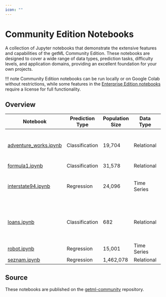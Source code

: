 ```yaml
---
icon: ""
---
```

# Community Edition Notebooks

A collection of Jupyter notebooks that demonstrate the extensive features and 
capabilities of the getML Community Edition. These notebooks are designed to cover a 
wide range of data types, prediction tasks, difficulty levels, and application domains, 
providing an excellent foundation for your own projects.

!!! note
    Community Edition notebooks can be run locally or on Google Colab without restrictions, 
    while some features in the [Enterprise Edition notebooks](../enterprise-notebooks/index.md) require a license for full 
    functionality.

## Overview

| Notebook                                                      | Prediction Type  | Population Size | Data Type   | Target  | Domain           | Difficulty | Comments                                        |
| ------------------------------------------------------------- | ---------------- | --------------- | ----------- |-------- | ---------------- | ---------- | ----------------------------------------------- |
| [adventure_works.ipynb](adventure_works.ipynb) | Classification   | 19,704          | Relational  | Churn   | Customer loyalty | Hard       | Good reference for a complex data model         |
| [formula1.ipynb](formula1.ipynb)               | Classification   | 31,578          | Relational  | Win     | Sports           | Medium     |                                                 |
| [interstate94.ipynb](interstate94.ipynb)       | Regression       | 24,096          | Time Series | Traffic | Transportation   | Easy       | Good notebook to get started on time series     |
| [loans.ipynb](loans.ipynb)                     | Classification   | 682             | Relational  | Default | Finance          | Easy       | Good notebook to get started on relational data |
| [robot.ipynb](robot.ipynb)                     | Regression       | 15,001          | Time Series | Force   | Robotics         | Medium     |                                                 |
| [seznam.ipynb](seznam.ipynb)                   | Regression       | 1,462,078       | Relational  | Volume  | E-commerce       | Medium     |                                                 |

## Source

These notebooks are published on the [getml-community](https://github.com/getml/getml-community/tree/main/demo-notebooks) repository.